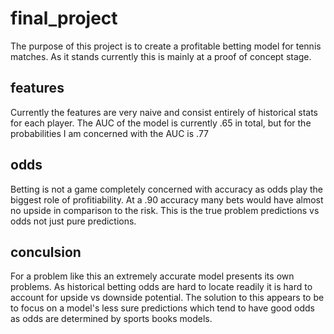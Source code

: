# final_project

The purpose of this project is to create a profitable betting model for tennis matches.
As it stands currently this is mainly at a proof of concept stage.

## features

Currently the features are very naive and consist entirely of historical stats for each player.
The AUC of the model is currently .65 in total, but for the probabilities I am concerned with the AUC is .77

## odds

Betting is not a game completely concerned with accuracy as odds play the biggest role of profitiability.
At a .90 accuracy many bets would have almost no upside in comparison to the risk. 
This is the true problem predictions vs odds not just pure predictions.

## conculsion

For a problem like this an extremely accurate model presents its own problems. 
As historical betting odds are hard to locate readily it is hard to account for upside vs downside potential. 
The solution to this appears to be to focus on a model's less sure predictions which tend to have good odds as odds are determined by sports books models.
